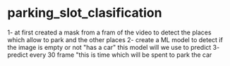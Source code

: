 # parking_slot_clasification
1- at first created a mask from a fram of the video to detect the places which allow to park and the other places 
2- create a ML model to detect if the image is empty or not "has a car" this model will we use to predict
3- predict every 30 frame "this is time which will be spent to park the car 
